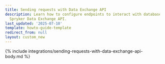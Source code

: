 ```yaml
---
title: Sending requests with Data Exchange API
description: Learn how to configure endpoints to interact with databases using the
  Spryker Data Exchange API.
last_updated: '2025-07-10'
template: howto-guide-template
redirect_from: null
layout: custom_new
---
```


{% include integrations/sending-requests-with-data-exchange-api-body.md %}
